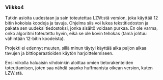 ### Viikko4
Tutkin asioita uudestaan ja sain toteutettua LZW:stä version, joka käyttää 12 bitin kokoisia koodeja
ja tavuja. Ohjelma siis voi lukea tekstitiedoston ja pakata sen uudeksi tiedostoksi, jonka sisältö voidaan purkaa.
En ole varma, onko algoritmi toteutettu hyvin, eikä se ole kovin tehokas (tämä johtuu vähintään 12-bitin koodeista).

Projekti ei edennyt muuten, sillä minun täytyi käyttää aika paljon aikaa tavujen ja bittioperaatioiden käytön harjoittelemiseen.

Ensi viikolla haluaisin vihdoinkin aloittaa omien tietorakenteiden toteuttamisen, joten saa nähdä saanko huffmanista oikean version, kuten LZW:stä.